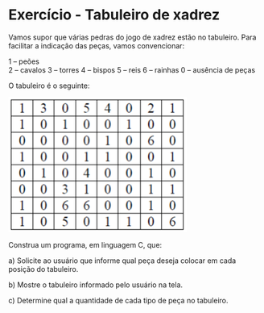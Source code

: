 # Exercício - Tabuleiro de xadrez

Vamos supor que várias pedras do jogo de xadrez estão no tabuleiro. Para facilitar a indicação das peças, vamos convencionar:

1 – peões  
2 – cavalos
3 – torres
4 – bispos
5 – reis
6 – rainhas
0 – ausência de peças

O tabuleiro é o seguinte:

![tabuleiro de xadrez](tabuleiro.png)

Construa um programa, em linguagem C, que:

a)	Solicite ao usuário que informe qual peça deseja colocar em cada posição do tabuleiro.

b)	Mostre o tabuleiro informado pelo usuário na tela.

c)	Determine qual a quantidade de cada tipo de peça no tabuleiro.  











